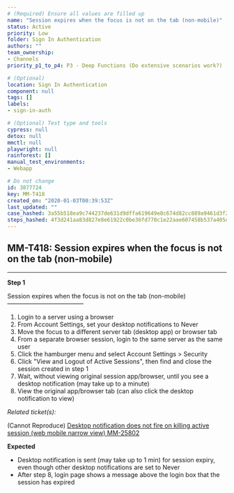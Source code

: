 ```yaml
---
# (Required) Ensure all values are filled up
name: "Session expires when the focus is not on the tab (non-mobile)"
status: Active
priority: Low
folder: Sign In Authentication
authors: ""
team_ownership: 
- Channels
priority_p1_to_p4: P3 - Deep Functions (Do extensive scenarios work?)

# (Optional)
location: Sign In Authentication
component: null
tags: []
labels: 
- sign-in-auth

# (Optional) Test type and tools
cypress: null
detox: null
mmctl: null
playwright: null
rainforest: []
manual_test_environments: 
- Webapp

# Do not change
id: 3877724
key: MM-T418
created_on: "2020-01-03T00:39:53Z"
last_updated: ""
case_hashed: 3a55b518ea9c744237de631d9dffa619649e8c674d82cc889a9461d3f2c1f2fa76769716796340d4b92fe7e3f8700cda
steps_hashed: 4f3d241aa83d827e8e61922c0be36fd770c1e22aae607458b537a405db2699cdec8e39451b54b4b65bf9c5f443b895e4
---
```


<!-- (Auto-generated) Based on frontmatter's "key" and "name" -->

## MM-T418: Session expires when the focus is not on the tab (non-mobile)

---

**Step 1**

Session expires when the focus is not on the tab (non-mobile)\
–––––––––––––––––––––––––

1. Login to a server using a browser
2. From Account Settings, set your desktop notifications to Never
3. Move the focus to a different server tab (desktop app) or browser tab
4. From a separate browser session, login to the same server as the same user
5. Click the hamburger menu and select Account Settings > Security
6. Click "View and Logout of Active Sessions", then find and close the session created in step 1
7. Wait, without viewing original session app/browser, until you see a desktop notification (may take up to a minute)
8. View the original app/browser tab (can also click the desktop notification to view)

_Related ticket(s):_

(Cannot Reproduce) [Desktop notification does not fire on killing active session (web mobile narrow view) MM-25802](https://mattermost.atlassian.net/browse/MM-25802)

**Expected**

- Desktop notification is sent (may take up to 1 min) for session expiry, even though other desktop notifications are set to Never
- After step 8, login page shows a message above the login box that the session has expired
